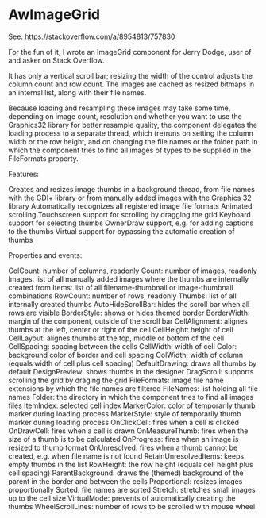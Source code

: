 # AwImageGrid

See:
https://stackoverflow.com/a/8954813/757830

For the fun of it, I wrote an ImageGrid component for Jerry Dodge, user of and asker on Stack Overflow.

It has only a vertical scroll bar; resizing the width of the control adjusts the column count and row count. The images are cached as resized bitmaps in an internal list, along with their file names.

Because loading and resampling these images may take some time, depending on image count, resolution and whether you want to use the Graphics32 library for better resample quality, the component delegates the loading process to a separate thread, which (re)runs on setting the column width or the row height, and on changing the file names or the folder path in which the component tries to find all images of types to be supplied in the FileFormats property.

Features:

Creates and resizes image thumbs in a background thread, from file names with the GDI+ library or from manually added images with the Graphics 32 library
Automatically recognizes all registered image file formats
Animated scrolling
Touchscreen support for scrolling by dragging the grid
Keyboard support for selecting thumbs
OwnerDraw support, e.g. for adding captions to the thumbs
Virtual support for bypassing the automatic creation of thumbs

Properties and events:

ColCount: number of columns, readonly
Count: number of images, readonly
Images: list of all manually added images where the thumbs are internally created from
Items: list of all filename-thumbnail or image-thumbnail combinations
RowCount: number of rows, readonly
Thumbs: list of all internally created thumbs
AutoHideScrollBar: hides the scroll bar when all rows are visible
BorderStyle: shows or hides themed border
BorderWidth: margin of the component, outside of the scroll bar
CellAlignment: alignes thumbs at the left, center or right of the cell
CellHeight: height of cell
CellLayout: alignes thumbs at the top, middle or bottom of the cell
CellSpacing: spacing between the cells
CellWidth: width of cell
Color: background color of border and cell spacing
ColWidth: width of column (equals width of cell plus cell spacing)
DefaultDrawing: draws all thumbs by default
DesignPreview: shows thumbs in the designer
DragScroll: supports scrolling the grid by draging the grid
FileFormats: image file name extensions by which the file names are filtered
FileNames: list holding all file names
Folder: the directory in which the component tries to find all images files
ItemIndex: selected cell index
MarkerColor: color of temporarily thumb marker during loading process
MarkerStyle: style of temporarily thumb marker during loading process
OnClickCell: fires when a cell is clicked
OnDrawCell: fires when a cell is drawn
OnMeasureThumb: fires when the size of a thumb is to be calculated
OnProgress: fires when an image is resized to thumb format
OnUnresolved: fires when a thumb cannot be created, e.g. when file name is not found
RetainUnresolvedItems: keeps empty thumbs in the list
RowHeight: the row height (equals cell height plus cell spacing)
ParentBackground: draws the (themed) background of the parent in the border and between the cells
Proportional: resizes images proportionally
Sorted: file names are sorted
Stretch: stretches small images up to the cell size
VirtualMode: prevents of automatically creating the thumbs
WheelScrollLines: number of rows to be scrolled with mouse wheel

